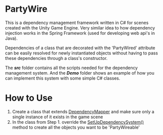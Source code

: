 # PartyWire
This is a dependency management framework written in C# for scenes created with the Unity Game Engine. Very similar idea to how dependency injection works in the Spring Framework (used for developing web api's in Java).

Dependencies of a class that are decorated with the 'PartyWired' attribute can be easily resolved for newly instantiated objects without having to pass these dependencies through a class's constructor.

The ***src*** folder contains all the scripts needed for the dependency management system. And the ***Demo*** folder shows an example of how you can implement this system with some simple C# classes.


# How to Use
1. Create a class that extends [DependencyMapper](https://github.com/Yarlak/PartyWire/blob/main/src/DependencyMapper.cs) and make sure only a single instance of it exists in the game scene
2. In the class from Step 1. override the [SetUpDependencySystem()](https://github.com/Yarlak/PartyWire/blob/main/src/DependencyMapper.cs#L47) method to create all the objects you want to be 'PartyWireable'


